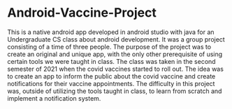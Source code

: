 # Android-Vaccine-Project

This is a native android app developed in android studio with java for an Undergraduate CS class about android development. It was a group project consisting of a time of three people. The purpose of the project was to create an original and unique app, with the only other prerequisite of using certain tools we were taught in class. The class was taken in the second semester of 2021 when the covid vaccines started to roll out. The idea was to create an app to inform the public about the covid vaccine and create notifications for their vaccine appointments. The difficulty in this project was, outside of utilizing the tools taught in class, to learn from scratch and implement a notification system.
